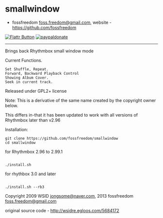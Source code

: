 smallwindow
===========


 - fossfreedom <foss.freedom@gmail.com>, website - https://github.com/fossfreedom

[![Flattr Button](http://api.flattr.com/button/button-compact-static-100x17.png "Flattr This!")](http://flattr.com/thing/1811689/ "fossfreedom")  [![paypaldonate](https://www.paypalobjects.com/en_GB/i/btn/btn_donate_SM.gif)](https://www.paypal.com/cgi-bin/webscr?cmd=_s-xclick&hosted_button_id=KBV682WJ3BDGL)

-------

Brings back Rhythmbox small window mode

Current Functions.

    Set Shuffle, Repeat.
    Forward, Backward Playback Control
    Showing Album Cover.
    Seek in current track.

Released under GPL2+ license

Note: This is a derivative of the same name created by the copyright owner below.

This differs in-that it has been updated to work with all versions of
Rhythmbox later than v2.96

Installation:

    git clone https://github.com/fossfreedom/smallwindow
    cd smallwindow

for Rhythmbox 2.96 to 2.99.1

<code>
./install.sh
</code>

for rhythbox 3.0 and later

<code>
./install.sh --rb3
</code>

Copyright 2009 WSID <jongsome@naver.com>, 2013 fossfreedom <foss.freedom@gmail.com>

original source code - http://wsidre.egloos.com/5684172

